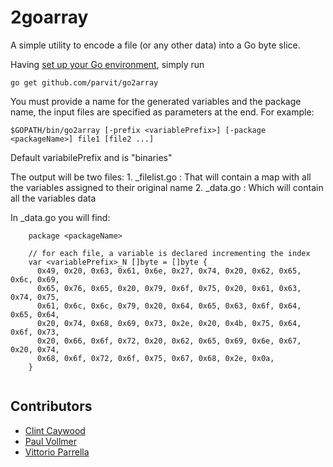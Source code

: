 2goarray
========
A simple utility to encode a file (or any other data) into a Go byte slice.

Having [set up your Go environment](http://golang.org/doc/install), simply run

    go get github.com/parvit/go2array

You must provide a name for the generated variables and the package name, the input files are specified as 
parameters at the end. For example:

    $GOPATH/bin/go2array [-prefix <variablePrefix>] [-package <packageName>] file1 [file2 ...]

Default variabilePrefix and is "binaries"

The output will be two files:
    1. <variablePrefix>_filelist.go : That will contain a map with all the variables assigned to their original name
    2. <variablePrefix>_data.go : Which will contain all the variables data

In <variablePrefix>_data.go you will find:
```
    package <packageName>

    // for each file, a variable is declared incrementing the index
    var <variablePrefix>_N []byte = []byte {
      0x49, 0x20, 0x63, 0x61, 0x6e, 0x27, 0x74, 0x20, 0x62, 0x65, 0x6c, 0x69,
      0x65, 0x76, 0x65, 0x20, 0x79, 0x6f, 0x75, 0x20, 0x61, 0x63, 0x74, 0x75,
      0x61, 0x6c, 0x6c, 0x79, 0x20, 0x64, 0x65, 0x63, 0x6f, 0x64, 0x65, 0x64,
      0x20, 0x74, 0x68, 0x69, 0x73, 0x2e, 0x20, 0x4b, 0x75, 0x64, 0x6f, 0x73,
      0x20, 0x66, 0x6f, 0x72, 0x20, 0x62, 0x65, 0x69, 0x6e, 0x67, 0x20, 0x74,
      0x68, 0x6f, 0x72, 0x6f, 0x75, 0x67, 0x68, 0x2e, 0x0a,
    }
    
```

## Contributors
- [Clint Caywood](https://github.com/cratonica)
- [Paul Vollmer](https://github.com/paulvollmer)
- [Vittorio Parrella](https://github.com/parvit)
